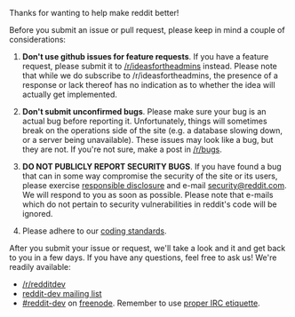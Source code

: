 Thanks for wanting to help make reddit better!

Before you submit an issue or pull request, please keep in mind a couple of
considerations:

1. **Don't use github issues for feature requests**.
If you have a feature request, please submit it to
[/r/ideasfortheadmins](http://www.reddit.com/r/ideasfortheadmins) instead.
Please note that while we do subscribe to /r/ideasfortheadmins, the presence
of a response or lack thereof has no indication as to whether the idea will
actually get implemented.

2. **Don't submit unconfirmed bugs**.
Please make sure your bug is an actual bug before reporting it.
Unfortunately, things will sometimes break on the operations side of the site
(e.g. a database slowing down, or a server being unavailable). These issues may
look like a bug, but they are not.  If you're not sure, make a post in
[/r/bugs](http://www.reddit.com/r/bugs).

3. **DO NOT PUBLICLY REPORT SECURITY BUGS**.
If you have found a bug that can in some way compromise the security of the
site or its users, please exercise [responsible
disclosure](http://www.reddit.com/wiki/whitehat) and e-mail
security@reddit.com. We will respond to you as soon as possible. Please note
that e-mails which do not pertain to security vulnerabilities in reddit's code
will be ignored.

4. Please adhere to our [coding
standards](https://github.com/reddit/reddit/wiki#change-reddit).

After you submit your issue or request, we'll take a look and it and get back
to you in a few days. If you have any questions, feel free to ask us! We're
readily available:

* [/r/redditdev](http://www.reddit.com/r/redditdev)
* [reddit-dev mailing list](https://groups.google.com/forum/?fromgroups#!forum/reddit-dev)
* [#reddit-dev](irc://irc.freenode.net/reddit-dev) on [freenode](http://www.freenode.net/).
Remember to use [proper IRC etiquette](http://geoff.greer.fm/2012/05/19/programmer-irc-etiquette/).
